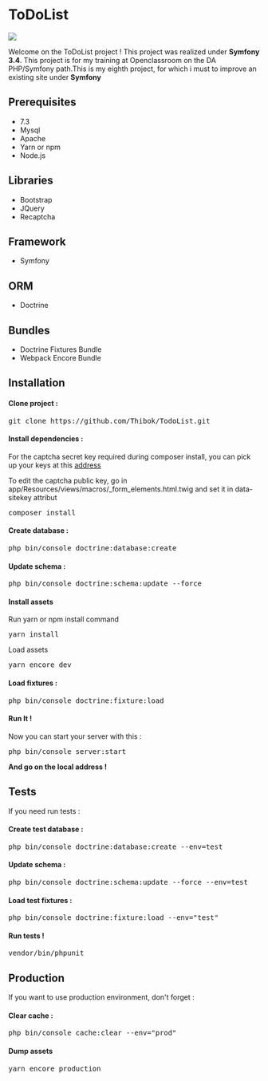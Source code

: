<h1>ToDoList</h1>
<a href="https://www.codacy.com/app/Thibok/TodoList?utm_source=github.com&amp;utm_medium=referral&amp;utm_content=Thibok/TodoList&amp;utm_campaign=Badge_Grade"><img src="https://api.codacy.com/project/badge/Grade/2e0a6b56f9604fa0a1c19370c1b5995d"/></a>
<p>Welcome on the ToDoList project ! This project was realized under <strong>Symfony 3.4</strong>.
This project is for my training at Openclassroom on the DA PHP/Symfony path.This is my eighth project, for which i must to improve an existing site under <strong>Symfony</strong></p>
<h2>Prerequisites</h2>
<ul>
  <li>7.3</li>
  <li>Mysql</li>
  <li>Apache</li>
  <li>Yarn or npm</li>
  <li>Node.js</li>
</ul>
<h2>Libraries</h2>
<ul>
  <li>Bootstrap</li>
  <li>JQuery</li>
  <li>Recaptcha</li>
</ul>
<h2>Framework</h2>
<ul>
  <li>Symfony</li>
</ul>
<h2>ORM</h2>
<ul>
  <li>Doctrine</li>
</ul>
<h2>Bundles</h2>
<ul>
  <li>Doctrine Fixtures Bundle</li>
  <li>Webpack Encore Bundle</li>
</ul>
<h2>Installation</h2>
<h4>Clone project :</h4>
<pre>git clone https://github.com/Thibok/TodoList.git</pre>
<h4>Install dependencies :</h4>
<p>For the captcha secret key required during composer install, you can pick up your keys at this <a href="https://www.google.com/recaptcha/intro/v3.html">address</p></a>
<p>To edit the captcha public key, go in app/Resources/views/macros/_form_elements.html.twig and set it in data-sitekey attribut</p>
<pre>composer install</pre>
<h4>Create database :</h4>
<pre>php bin/console doctrine:database:create</pre>
<h4>Update schema :</h4>
<pre>php bin/console doctrine:schema:update --force</pre>
<h4>Install assets</h4>
<p>Run yarn or npm install command</p>
<pre>yarn install</pre>
<p>Load assets</p>
<pre>yarn encore dev</pre>
<h4>Load fixtures :</h4>
<pre>php bin/console doctrine:fixture:load</pre>
<h4>Run It !</h4>
<p>Now you can start your server with this :</p>
<pre>php bin/console server:start</pre>
<strong>And go on the local address !</strong>
<h2>Tests</h2>
<p>If you need run tests :</p> 
<h4>Create test database :</h4>
<pre>php bin/console doctrine:database:create --env=test</pre>
<h4>Update schema :</h4>
<pre>php bin/console doctrine:schema:update --force --env=test</pre>
<h4>Load test fixtures :</h4>
<pre>php bin/console doctrine:fixture:load --env="test"</pre>
<h4>Run tests !</h4>
<pre>vendor/bin/phpunit</pre>
<h2>Production</h2>
<p>If you want to use production environment, don't forget :</p>
<h4>Clear cache :</h4>
<pre>php bin/console cache:clear --env="prod"</pre>
<h4>Dump assets</h4>
<pre>yarn encore production</pre>